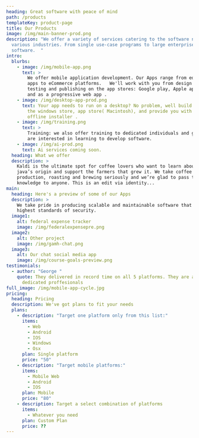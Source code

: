 ```yaml
---
heading: Great software with peace of mind
path: /products
templateKey: product-page
title: Our Products
image: /img/main-banner-prod.png
description: "We offer a variety of services catering to the software needs of
  various industries. From single use-case programs to large enterprise level
  software.  "
intro:
  blurbs:
    - image: /img/mobile-app.png
      text: >
        We offer mobile application development. Our Apps range from educational
        apps to eCommerce platforms.   We'll work with you from design through
        testing and publishing on the app stores: Google play, Apple app store,
        and as a progressive web app .
    - image: /img/desktop-app-prod.png
      text: Your app needs to run on a desktop? No problem, well build and publish to
        the windows store, app store( Macintosh), and provide you with an
        offline installer .
    - image: /img/training.png
      text: >
        Training: we also offer training to dedicated individuals and groups who
        are interested in learning to develop software. 
    - image: /img/ai-prod.png
      text: Ai services coming soon.
  heading: What we offer
  description: >
    Kaldi is the ultimate spot for coffee lovers who want to learn about their
    java’s origin and support the farmers that grew it. We take coffee
    production, roasting and brewing seriously and we’re glad to pass that
    knowledge to anyone. This is an edit via identity...
main:
  heading: Here's a preview of some of our Apps
  description: >
    We take pride in producing scalable and maintainable software that meets the
    highest standards of security. 
  image1:
    alt: federal expense tracker
    image: /img/federalexpensepre.png
  image2:
    alt: Other project
    image: /img/gamh-chat.png
  image3:
    alt: Our chat social media app
    image: /img/course-goals-preview.png
testimonials:
  - author: "George "
    quote: They delivered in record time on all 5 platforms. They are a bunch of
      dedicated proffesionals
full_image: /img/mobile-app-cycle.jpg
pricing:
  heading: Pricing
  description: We've got plans to fit your needs
  plans:
    - description: "Target one platform only from this list:"
      items:
        - Web
        - Android
        - IOS
        - Windows
        - Osx
      plan: Single platform
      price: "50"
    - description: "Target mobile platforms:"
      items:
        - Mobile Web
        - Android
        - IOS
      plan: Mobile
      price: "80"
    - description: Target a select combination of platforms
      items:
        - Whatever you need
      plan: Custom Plan
      price: ??
---
```

